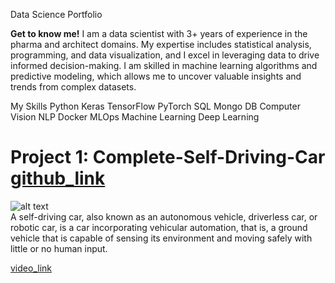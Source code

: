 Data Science Portfolio

**Get to know me!**
I am a data scientist with 3+ years of experience in the pharma and architect domains. My expertise includes statistical analysis, programming, and data visualization, and I excel in leveraging data to drive informed decision-making. I am skilled in machine learning algorithms and predictive modeling, which allows me to uncover valuable insights and trends from complex datasets.

My Skills
Python
Keras
TensorFlow
PyTorch
SQL
Mongo DB
Computer Vision
NLP
Docker
MLOps
Machine Learning
Deep Learning

# Project 1: Complete-Self-Driving-Car [github_link](https://github.com/ravi0dubey/Complete-Self-Driving-Car-main.git)
![alt text](https://cdn.dribbble.com/users/1815/screenshots/2589016/car_dr.gif) </br>
A self-driving car, also known as an autonomous vehicle, driverless car, or robotic car, is a car incorporating vehicular automation, that is, a ground vehicle that is capable of sensing its environment and moving safely with little or no human input. </br>

[video_link](https://youtu.be/JwntV_vmUnY) 

